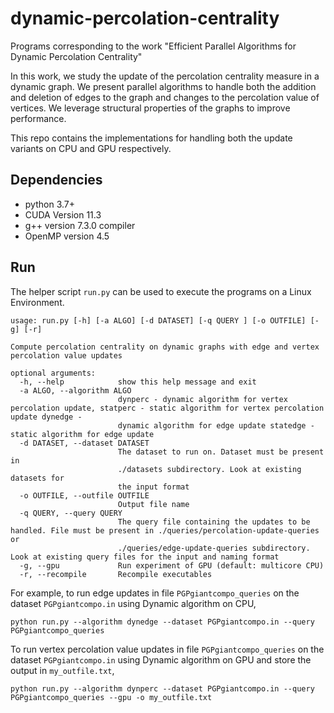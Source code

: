 # dynamic-percolation-centrality
Programs corresponding to the work "Efficient Parallel Algorithms for Dynamic Percolation Centrality"

In this work, we study the update of the percolation centrality measure in a dynamic graph. We present parallel algorithms to handle both the addition and deletion of edges to the graph and changes to the percolation value of vertices. We leverage structural properties of the graphs to improve performance.

This repo contains the implementations for handling both the update variants on CPU and GPU respectively.

## Dependencies

- python 3.7+
- CUDA  Version  11.3
- g++ version 7.3.0 compiler
- OpenMP version 4.5

## Run

The helper script `run.py` can be used to execute the programs on a Linux Environment. 
```
usage: run.py [-h] [-a ALGO] [-d DATASET] [-q QUERY ] [-o OUTFILE] [-g] [-r]

Compute percolation centrality on dynamic graphs with edge and vertex percolation value updates

optional arguments:
  -h, --help            show this help message and exit
  -a ALGO, --algorithm ALGO
                        dynperc - dynamic algorithm for vertex percolation update, statperc - static algorithm for vertex percolation update dynedge -
                        dynamic algorithm for edge update statedge - static algorithm for edge update
  -d DATASET, --dataset DATASET
                        The dataset to run on. Dataset must be present in
                        ./datasets subdirectory. Look at existing datasets for
                        the input format
  -o OUTFILE, --outfile OUTFILE
                        Output file name
  -q QUERY, --query QUERY
                        The query file containing the updates to be handled. File must be present in ./queries/percolation-update-queries or
                        ./queries/edge-update-queries subdirectory. Look at existing query files for the input and naming format
  -g, --gpu             Run experiment of GPU (default: multicore CPU)
  -r, --recompile       Recompile executables
```

For example, to run edge updates in file `PGPgiantcompo_queries` on the dataset `PGPgiantcompo.in` using Dynamic algorithm on CPU,
```
python run.py --algorithm dynedge --dataset PGPgiantcompo.in --query PGPgiantcompo_queries
```

To run vertex percolation value updates in file `PGPgiantcompo_queries` on the dataset `PGPgiantcompo.in` using Dynamic algorithm on GPU and store the output in `my_outfile.txt`,
```
python run.py --algorithm dynperc --dataset PGPgiantcompo.in --query PGPgiantcompo_queries --gpu -o my_outfile.txt 
```

